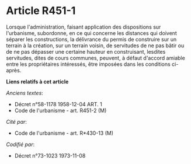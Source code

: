 # Article R451-1

Lorsque l'administration, faisant application des dispositions sur l'urbanisme, subordonne, en ce qui concerne les distances
qui doivent séparer les constructions, la délivrance du permis de construire sur un terrain à la création, sur un terrain
voisin, de servitudes de ne pas bâtir ou de ne pas dépasser une certaine hauteur en construisant, lesdites servitudes, dites
de cours communes, peuvent, à défaut d'accord amiable entre les propriétaires intéressés, être imposées dans les conditions
ci-après.

**Liens relatifs à cet article**

_Anciens textes_:

  - Décret n°58-1178 1958-12-04 ART. 1
  - Code de l'urbanisme - art. R451-2 (M)

_Cité par_:

  - Code de l'urbanisme - art. R*430-13 (M)

_Codifié par_:

  - Décret n°73-1023 1973-11-08
